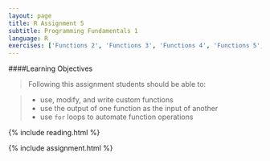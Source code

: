 ```yaml
---
layout: page
title: R Assignment 5
subtitle: Programming Fundamentals 1
language: R
exercises: ['Functions 2', 'Functions 3', 'Functions 4', 'Functions 5', 'Loops 2', 'Loops 3']
---
```


####Learning Objectives

> Following this assignment students should be able to:

> - use, modify, and write custom functions
> - use the output of one function as the input of another
> - use `for` loops to automate function operations 

{% include reading.html %}

{% include assignment.html %}
